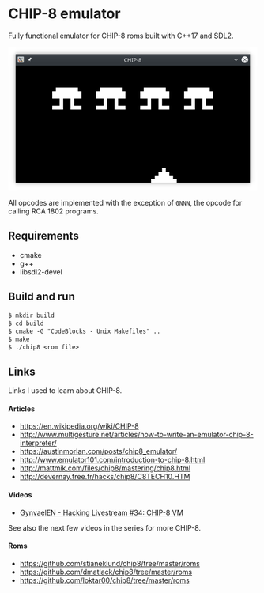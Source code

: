 # CHIP-8 emulator

Fully functional emulator for CHIP-8 roms built with C++17 and SDL2.

![Emulator running Space Invaders](space_invaders.png)

All opcodes are implemented with the exception of `0NNN`, the opcode for calling RCA 1802 programs.


## Requirements

* cmake
* g++
* libsdl2-devel


## Build and run

```
$ mkdir build
$ cd build
$ cmake -G "CodeBlocks - Unix Makefiles" ..
$ make
$ ./chip8 <rom file>
```

## Links

Links I used to learn about CHIP-8.


#### Articles

* https://en.wikipedia.org/wiki/CHIP-8
* http://www.multigesture.net/articles/how-to-write-an-emulator-chip-8-interpreter/
* https://austinmorlan.com/posts/chip8_emulator/
* http://www.emulator101.com/introduction-to-chip-8.html
* http://mattmik.com/files/chip8/mastering/chip8.html
* http://devernay.free.fr/hacks/chip8/C8TECH10.HTM


#### Videos

* [GynvaelEN - Hacking Livestream #34: CHIP-8 VM](https://www.youtube.com/watch?v=BQRX3owv2JI)

See also the next few videos in the series for more CHIP-8.


#### Roms

* https://github.com/stianeklund/chip8/tree/master/roms
* https://github.com/dmatlack/chip8/tree/master/roms
* https://github.com/loktar00/chip8/tree/master/roms

